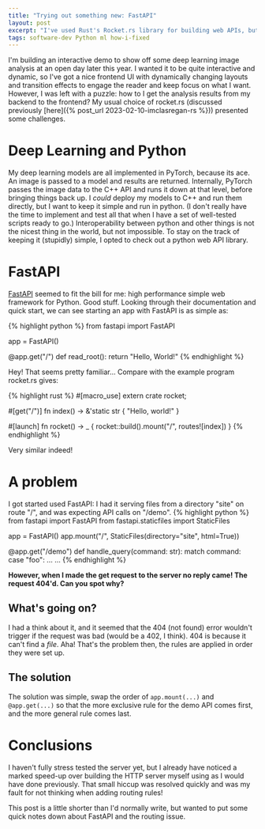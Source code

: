 ```yaml
---
title: "Trying out something new: FastAPI"
layout: post
excerpt: "I've used Rust's Rocket.rs library for building web APIs, but wanted something pythonier: FastAPI. Some teething trouble at first, but on the whole going well so far!"
tags: software-dev Python ml how-i-fixed
---
```


I'm building an interactive demo to show off some deep learning image analysis at an open day later this year. I wanted it to be quite interactive and dynamic, so I've got a nice frontend UI with dynamically changing layouts and transition effects to engage the reader and keep focus on what I want. However, I was left with a puzzle: how to I get the analysis results from my backend to the frontend? My usual choice of rocket.rs (discussed previously [here]({% post_url 2023-02-10-imclasregan-rs %})) presented some challenges.

# Deep Learning and Python
My deep learning models are all implemented in PyTorch, because its ace. An image is passed to a model and results are returned. Internally, PyTorch passes the image data to the C++ API and runs it down at that level, before bringing things back up. I *could* deploy my models to C++ and run them directly, but I want to keep it simple and run in python. (I don't really have the time to implement and test all that when I have a set of well-tested scripts ready to go.) Interoperability between python and other things is not the nicest thing in the world, but not impossible. To stay on the track of keeping it (stupidly) simple, I opted to check out a python web API library.

# FastAPI
[FastAPI](https://fastapi.tiangolo.com/) seemed to fit the bill for me: high performance simple web framework for Python. Good stuff. Looking through their documentation and quick start, we can see starting an app with FastAPI is as simple as:

{% highlight python %}
from fastapi import FastAPI

app = FastAPI()


@app.get("/")
def read_root():
    return "Hello, World!"
{% endhighlight %}

Hey! That seems pretty familiar... Compare with the example program rocket.rs gives:

{% highlight rust %}
#[macro_use] extern crate rocket;

#[get("/")]
fn index() -> &'static str {
    "Hello, world!"
}

#[launch]
fn rocket() -> _ {
    rocket::build().mount("/", routes![index])
}
{% endhighlight %}

Very similar indeed!

# A problem
I got started used FastAPI: I had it serving files from a directory "site" on route "/", and was expecting API calls on "/demo".
{% highlight python %}
from fastapi import FastAPI
from fastapi.staticfiles import StaticFiles

app = FastAPI()
app.mount("/", StaticFiles(directory="site", html=True))


@app.get("/demo")
def handle_query(command: str):
    match command:
        case "foo":
            ...
    ...
{% endhighlight %}

**However, when I made the get request to the server no reply came! The request 404'd. Can you spot why?**

## What's going on?
I had a think about it, and it seemed that the 404 (not found) error wouldn't trigger if the request was bad (would be a 402, I think). 404 is because it can't find a *file*. Aha! That's the problem then, the rules are applied in order they were set up.

## The solution
The solution was simple, swap the order of `app.mount(...)` and `@app.get(...)` so that the more exclusive rule for the demo API comes first, and the more general rule comes last.

# Conclusions
I haven't fully stress tested the server yet, but I already have noticed a marked speed-up over building the HTTP server myself using as I would have done previously. That small hiccup was resolved quickly and was my fault for not thinking when adding routing rules!

This post is a little shorter than I'd normally write, but wanted to put some quick notes down about FastAPI and the routing issue.
